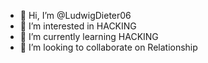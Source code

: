 - 👋 Hi, I’m @LudwigDieter06
- 👀 I’m interested in HACKING
- 🌱 I’m currently learning HACKING
- 💞️ I’m looking to collaborate on Relationship

<!---
LudwigDieter06/LudwigDieter06 is a ✨ special ✨ repository because its `README.md` (this file) appears on your GitHub profile.
You can click the Preview link to take a look at your changes.
--->
